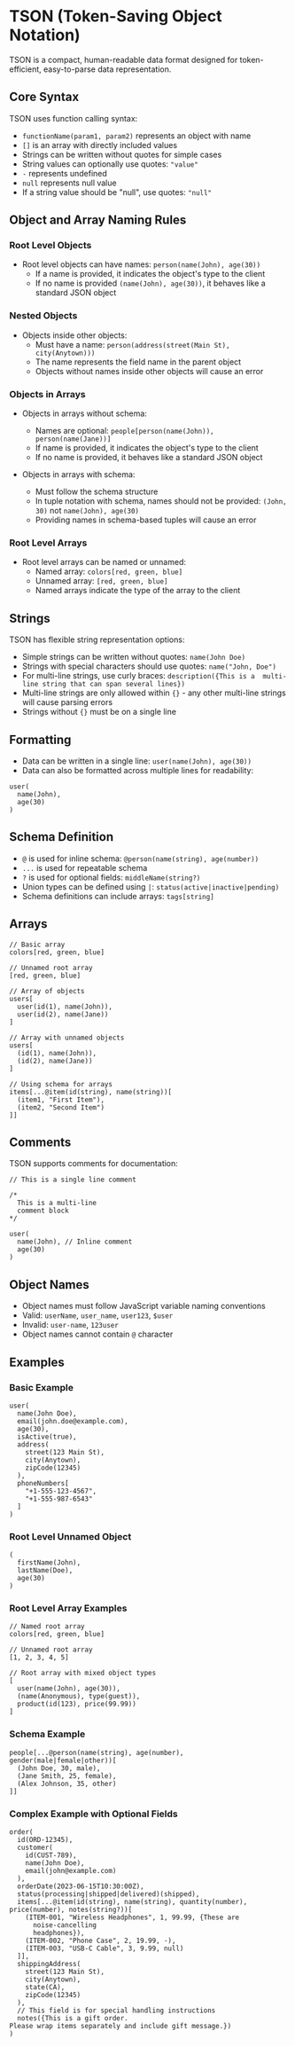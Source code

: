 # TSON (Token-Saving Object Notation)

TSON is a compact, human-readable data format designed for token-efficient, easy-to-parse data representation.

## Core Syntax

TSON uses function calling syntax:

- `functionName(param1, param2)` represents an object with name
- `[]` is an array with directly included values
- Strings can be written without quotes for simple cases
- String values can optionally use quotes: `"value"`
- `-` represents undefined
- `null` represents null value
- If a string value should be "null", use quotes: `"null"`

## Object and Array Naming Rules

### Root Level Objects

- Root level objects can have names: `person(name(John), age(30))`
  - If a name is provided, it indicates the object's type to the client
  - If no name is provided `(name(John), age(30))`, it behaves like a standard JSON object

### Nested Objects

- Objects inside other objects:
  - Must have a name: `person(address(street(Main St), city(Anytown)))`
  - The name represents the field name in the parent object
  - Objects without names inside other objects will cause an error

### Objects in Arrays

- Objects in arrays without schema:

  - Names are optional: `people[person(name(John)), person(name(Jane))]`
  - If name is provided, it indicates the object's type to the client
  - If no name is provided, it behaves like a standard JSON object

- Objects in arrays with schema:
  - Must follow the schema structure
  - In tuple notation with schema, names should not be provided: `(John, 30)` not `name(John), age(30)`
  - Providing names in schema-based tuples will cause an error

### Root Level Arrays

- Root level arrays can be named or unnamed:
  - Named array: `colors[red, green, blue]`
  - Unnamed array: `[red, green, blue]`
  - Named arrays indicate the type of the array to the client

## Strings

TSON has flexible string representation options:

- Simple strings can be written without quotes: `name(John Doe)`
- Strings with special characters should use quotes: `name("John, Doe")`
- For multi-line strings, use curly braces: `description({This is a 
multi-line string that
can span several lines})`
- Multi-line strings are only allowed within `{}` - any other multi-line strings will cause parsing errors
- Strings without `{}` must be on a single line

## Formatting

- Data can be written in a single line: `user(name(John), age(30))`
- Data can also be formatted across multiple lines for readability:

```tson
user(
  name(John),
  age(30)
)
```

## Schema Definition

- `@` is used for inline schema: `@person(name(string), age(number))`
- `...` is used for repeatable schema
- `?` is used for optional fields: `middleName(string?)`
- Union types can be defined using `|`: `status(active|inactive|pending)`
- Schema definitions can include arrays: `tags[string]`

## Arrays

```tson
// Basic array
colors[red, green, blue]

// Unnamed root array
[red, green, blue]

// Array of objects
users[
  user(id(1), name(John)),
  user(id(2), name(Jane))
]

// Array with unnamed objects
users[
  (id(1), name(John)),
  (id(2), name(Jane))
]

// Using schema for arrays
items[...@item(id(string), name(string))[
  (item1, "First Item"),
  (item2, "Second Item")
]]
```

## Comments

TSON supports comments for documentation:

```tson
// This is a single line comment

/*
  This is a multi-line
  comment block
*/

user(
  name(John), // Inline comment
  age(30)
)
```

## Object Names

- Object names must follow JavaScript variable naming conventions
- Valid: `userName`, `user_name`, `user123`, `$user`
- Invalid: `user-name`, `123user`
- Object names cannot contain `@` character

## Examples

### Basic Example

```tson
user(
  name(John Doe),
  email(john.doe@example.com),
  age(30),
  isActive(true),
  address(
    street(123 Main St),
    city(Anytown),
    zipCode(12345)
  ),
  phoneNumbers[
    "+1-555-123-4567",
    "+1-555-987-6543"
  ]
)
```

### Root Level Unnamed Object

```tson
(
  firstName(John),
  lastName(Doe),
  age(30)
)
```

### Root Level Array Examples

```tson
// Named root array
colors[red, green, blue]

// Unnamed root array
[1, 2, 3, 4, 5]

// Root array with mixed object types
[
  user(name(John), age(30)),
  (name(Anonymous), type(guest)),
  product(id(123), price(99.99))
]
```

### Schema Example

```tson
people[...@person(name(string), age(number), gender(male|female|other))[
  (John Doe, 30, male),
  (Jane Smith, 25, female),
  (Alex Johnson, 35, other)
]]
```

### Complex Example with Optional Fields

```tson
order(
  id(ORD-12345),
  customer(
    id(CUST-789),
    name(John Doe),
    email(john@example.com)
  ),
  orderDate(2023-06-15T10:30:00Z),
  status(processing|shipped|delivered)(shipped),
  items[...@item(id(string), name(string), quantity(number), price(number), notes(string?))[
    (ITEM-001, "Wireless Headphones", 1, 99.99, {These are
      noise-cancelling
      headphones}),
    (ITEM-002, "Phone Case", 2, 19.99, -),
    (ITEM-003, "USB-C Cable", 3, 9.99, null)
  ]],
  shippingAddress(
    street(123 Main St),
    city(Anytown),
    state(CA),
    zipCode(12345)
  ),
  // This field is for special handling instructions
  notes({This is a gift order.
Please wrap items separately and include gift message.})
)
```
